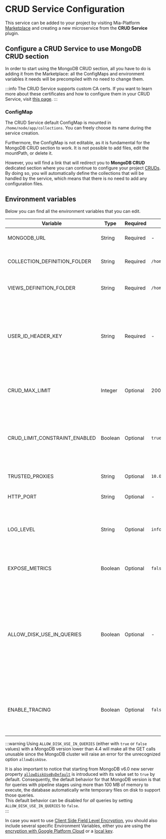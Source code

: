 # CRUD Service Configuration

This service can be added to your project by visiting Mia-Platform [Marketplace](../../marketplace/overview_marketplace.md) and creating a new microservice from the **CRUD Service** plugin.

## Configure a CRUD Service to use MongoDB CRUD section

In order to start using the MongoDB CRUD section, all you have to do is adding it from the Marketplace: all the ConfigMaps and environment variables it needs will be precompiled with no need to change them.

:::info
The CRUD Service supports custom CA certs. If you want to learn more about these certificates and how to configure them in your CRUD Service, visit [this page](../../development_suite/api-console/api-design/services#provide-a-ca-certificate-to-a-custom-service).
:::

### ConfigMap

The CRUD Service default ConfigMap is mounted in `/home/node/app/collections`. You can freely choose its name during the service creation.

Furthermore, the ConfigMap is not editable, as it is fundamental for the MongoDB CRUD section to work. It is not possible to add files, edit the mountPath, or delete it.

However, you will find a link that will redirect you to **MongoDB CRUD** dedicated section where you can continue to configure your project [CRUDs](../../development_suite/api-console/api-design/crud_advanced.md). By doing so, you will automatically define the collections that will be handled by the service, which means that there is no need to add any configuration files.

## Environment variables

Below you can find all the environment variables that you can edit.

| Variable                      | Type    | Required | Default value                             | Description                                                                                                                                                                    |
|-------------------------------|---------|----------|-------------------------------------------|--------------------------------------------------------------------------------------------------------------------------------------------------------------------------------|
| MONGODB_URL                   | String  | Required | -                                         | The MongoDB connection string.                                                                                                                                                 |
| COLLECTION_DEFINITION_FOLDER  | String  | Required | `/home/node/app/collections`              | The path to the folder where all collections are defined.                                                                                                                      |
| VIEWS_DEFINITION_FOLDER       | String  | Required | `/home/node/app/collections`              | The path to the folder where all views are defined.                                                                                                                            |
| USER_ID_HEADER_KEY            | String  | Required | -                                         | Header key used to know which user makes the request. User id is useful to add `creatorId` and `updaterId` field in collection document.                                       |
| CRUD_MAX_LIMIT                | Integer | Optional | 200                                       | Configures the maximum limit of objects returned by a MongoDB query.                                                                                                           |
| CRUD_LIMIT_CONSTRAINT_ENABLED | Boolean | Optional | `true`                                    | Enables the query limit constraint feature. If set to `false`, the `CRUD_MAX_LIMIT` environment variable won't be used.                                                        |
| TRUSTED_PROXIES               | String  | Optional | `10.0.0.0/8,172.16.0.0/12,192.168.0.0/16` | Contains the trusted proxies values.                                                                                                                                           |
| HTTP_PORT                     | String  | Optional | -                                         | The port exposed by the service.                                                                                                                                               |
| LOG_LEVEL                     | String  | Optional | `info`                                    | Level of the log. It can be one of the following: `trace`, `debug`, `info`, `warn`, `error`, `fatal`.                                                                          |
| EXPOSE_METRICS                | Boolean | Optional | `false`                                   | Specifies if Prometheus metrics should be exposed or not.                                                                                                                      |
| ALLOW_DISK_USE_IN_QUERIES     | Boolean | Optional | -                                         | Sets the `allowDiskUse` option in the MongoDB queries. It is useful when working with MongoDB Views requiring heavy aggregations (added in v6.0.2, works with MongoDB >= 4.4). |
| ENABLE_TRACING                | Boolean | Optional | `false`                                   | Specifies if OpenTelemetry tracing should be enabled. It is possible to find more documentation [here](https://docs.mia-platform.eu/docs/runtime_suite_libraries/lc39/main-entrypoint#opentelemetry-tracing-experimental) |

:::warning
Using `ALLOW_DISK_USE_IN_QUERIES` (either with `true` or `false` values) with a MongoDB version lower than 4.4 will make all the GET calls unusable since the MongoDB cluster will raise an error for the unrecognized option `allowDiskUse`.

It is also important to notice that starting from MongoDB v6.0 new server property [`allowDiskUseByDefault`](https://www.mongodb.com/docs/manual/reference/parameters/#mongodb-parameter-param.allowDiskUseByDefault)
is introduced with its value set to `true` by default. Consequently, the default behavior for that MongoDB version
is that for queries with pipeline stages using more than 100 MB of memory to execute, the database automatically
write temporary files on disk to support those queries.  
This default behavior can be disabled for _all_ queries by setting `ALLOW_DISK_USE_IN_QUERIES` to `false`.  
:::

In case you want to use [Client Side Field Level Encryption](https://docs.mongodb.com/manual/core/security-client-side-encryption/),
you should also include several specific Environment Variables, either you are using the [encryption with Google Platform Cloud](./30_Encryption_configuration.md#configure-csfle-with-the-google-cloud-platform-gcp)
or a [local key](./30_Encryption_configuration.md#configure-csfle-with-local-key).
